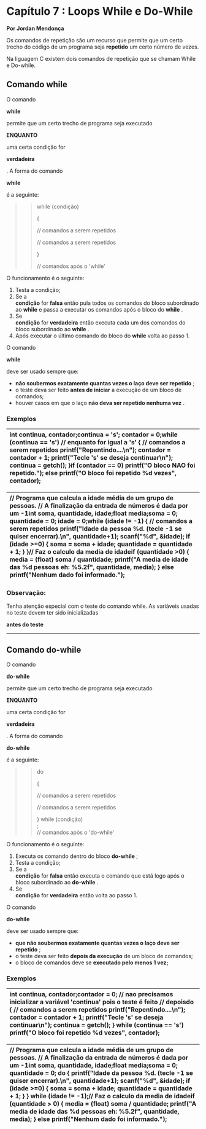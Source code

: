# **Capítulo 7 : Loops While e Do-While**

**Por Jordan Mendonça**

Os comandos de repetição são um recurso que permite que um certo trecho do código de um programa seja **repetido** um certo número de vezes.

Na liguagem C existem dois comandos de repetição que se chamam While e Do-while.

## Comando while

O comando

**while**

permite que um certo trecho de programa seja executado

**ENQUANTO**

uma certa condição for

**verdadeira**

. A forma do comando

**while**

é a seguinte:

> > while \(condição\)  
> >    
> > {  
> >    
> > // comandos a serem repetidos  
> >    
> > // comandos a serem repetidos  
> >    
> > }  
> >    
> > // comandos após o 'while'

O funcionamento é o seguinte:

1. Testa a condição;
2. Se a  
   **condição**
    for 
   **falsa**
    então pula todos os comandos do bloco subordinado ao 
   **while**
    e passa a executar os comandos após o bloco do 
   **while**
   .
3. Se  
   **condição**
    for 
   **verdadeira**
    então executa cada um dos comandos do bloco subordinado ao 
   **while**
   .
4. Após executar o último comando do bloco do 
   **while**
    volta ao passo 1.

O comando

**while**

deve ser usado sempre que:

* **não soubermos exatamente quantas vezes o laço deve ser repetido**
  ;
* o teste deva ser feito 
  **antes de iniciar**
  a execução de um bloco de comandos;
* houver casos em que o laço 
  **não deva ser repetido nenhuma vez**
  .

### Exemplos

| int continua, contador;continua = 's'; contador = 0;while \(continua == 's'\)  // enquanto for igual a 's' { // comandos a serem repetidos   printf\("Repentindo....\n"\);   contador = contador + 1;   printf\("Tecle 's' se deseja continuar\n"\);    continua = getch\(\); }if \(contador == 0\) printf\("O bloco NAO foi repetido."\); else printf\("O bloco foi repetido %d vezes", contador\); |
| :--- |


| // Programa que calcula a idade média de um grupo de pessoas. // A finalização da entrada de números é dada por um -1int soma, quantidade, idade;float media;soma = 0; quantidade = 0;  idade = 0;while \(idade != -1\)  { // comandos a serem repetidos   printf\("Idade da pessoa %d. \(tecle -1 se quiser encerrar\).\n",                quantidade+1\);    scanf\("%d", &idade\);   if \(idade &gt;=0\)    {       soma = soma + idade;      quantidade = quantidade + 1;    } }// Faz o calculo da media de idadeif \(quantidade &gt;0\) {    media = \(float\) soma / quantidade;    printf\("A media de idade das %d pessoas eh: %5.2f", quantidade,             media\); } else printf\("Nenhum dado foi informado."\); |
| :--- |


### Observação:

Tenha atenção especial com o teste do comando while. As variáveis usadas no teste devem ter sido inicializadas

**antes do teste**

---

## Comando do-while

O comando

**do-while**

permite que um certo trecho de programa seja executado

**ENQUANTO**

uma certa condição for

**verdadeira**

. A forma do comando

**do-while**

é a seguinte:

> > do  
> >    
> > {  
> >    
> > // comandos a serem repetidos  
> >    
> > // comandos a serem repetidos  
> >    
> > } while \(condição\)  
> > ;  
> > // comandos após o 'do-while'

O funcionamento é o seguinte:

1. Executa os comando dentro do bloco 
   **do-while**
   ;
2. Testa a condição;
3. Se a  
   **condição**
    for 
   **falsa**
    então executa o comando que está logo após o bloco subordinado ao 
   **do-while**
    .
4. Se  
   **condição**
    for 
   **verdadeira**
    então volta ao passo 1.

O comando

**do-while**

deve ser usado sempre que:

* **que não soubermos exatamente quantas vezes o laço deve ser repetido**
  ;
* o teste deva ser feito 
  **depois da execução**
  de um bloco de comandos;
* o bloco de comandos deve se 
  **executado pelo menos 1 vez;**

### Exemplos

| int continua, contador;contador = 0; // nao precisamos inicializar a variável 'continua' pois o teste é feito  // depoisdo  { // comandos a serem repetidos   printf\("Repentindo....\n"\);   contador = contador + 1;   printf\("Tecle 's' se deseja continuar\n"\);    continua = getch\(\); } while \(continua == 's'\) printf\("O bloco foi repetido %d vezes", contador\); |
| :--- |


| // Programa que calcula a idade média de um grupo de pessoas. // A finalização da entrada de números é dada por um -1int soma, quantidade, idade;float media;soma = 0; quantidade = 0; do {      printf\("Idade da pessoa %d. \(tecle -1 se quiser encerrar\).\n",                quantidade+1\);      scanf\("%d", &idade\);     if \(idade &gt;=0\)      {         soma = soma + idade;        quantidade = quantidade + 1;      }    } while \(idade != -1\);// Faz o calculo da media de idadeif \(quantidade &gt; 0\) {    media = \(float\) soma / quantidade;    printf\("A media de idade das %d pessoas eh: %5.2f", quantidade,             media\); } else printf\("Nenhum dado foi informado."\); |
| :--- |




